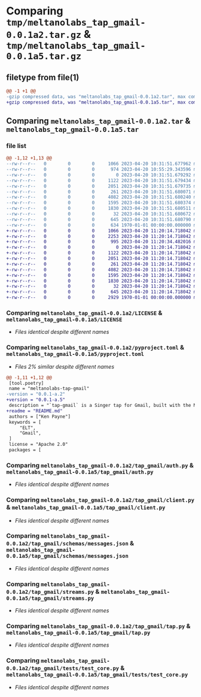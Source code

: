# Comparing `tmp/meltanolabs_tap_gmail-0.0.1a2.tar.gz` & `tmp/meltanolabs_tap_gmail-0.0.1a5.tar.gz`

## filetype from file(1)

```diff
@@ -1 +1 @@
-gzip compressed data, was "meltanolabs_tap_gmail-0.0.1a2.tar", max compression
+gzip compressed data, was "meltanolabs_tap_gmail-0.0.1a5.tar", max compression
```

## Comparing `meltanolabs_tap_gmail-0.0.1a2.tar` & `meltanolabs_tap_gmail-0.0.1a5.tar`

### file list

```diff
@@ -1,12 +1,13 @@
--rw-r--r--   0        0        0     1066 2023-04-20 10:31:51.677962 meltanolabs_tap_gmail-0.0.1a2/LICENSE
--rw-r--r--   0        0        0      974 2023-04-20 10:55:29.343596 meltanolabs_tap_gmail-0.0.1a2/pyproject.toml
--rw-r--r--   0        0        0        0 2023-04-20 10:31:51.679292 meltanolabs_tap_gmail-0.0.1a2/tap_gmail/__init__.py
--rw-r--r--   0        0        0     1122 2023-04-20 10:31:51.679434 meltanolabs_tap_gmail-0.0.1a2/tap_gmail/auth.py
--rw-r--r--   0        0        0     2051 2023-04-20 10:31:51.679735 meltanolabs_tap_gmail-0.0.1a2/tap_gmail/client.py
--rw-r--r--   0        0        0      261 2023-04-20 10:31:51.680071 meltanolabs_tap_gmail-0.0.1a2/tap_gmail/schemas/message_list.json
--rw-r--r--   0        0        0     4082 2023-04-20 10:31:51.680240 meltanolabs_tap_gmail-0.0.1a2/tap_gmail/schemas/messages.json
--rw-r--r--   0        0        0     1595 2023-04-20 10:31:51.680374 meltanolabs_tap_gmail-0.0.1a2/tap_gmail/streams.py
--rw-r--r--   0        0        0     1830 2023-04-20 10:31:51.680511 meltanolabs_tap_gmail-0.0.1a2/tap_gmail/tap.py
--rw-r--r--   0        0        0       32 2023-04-20 10:31:51.680672 meltanolabs_tap_gmail-0.0.1a2/tap_gmail/tests/__init__.py
--rw-r--r--   0        0        0      645 2023-04-20 10:31:51.680790 meltanolabs_tap_gmail-0.0.1a2/tap_gmail/tests/test_core.py
--rw-r--r--   0        0        0      634 1970-01-01 00:00:00.000000 meltanolabs_tap_gmail-0.0.1a2/PKG-INFO
+-rw-r--r--   0        0        0     1066 2023-04-20 11:20:14.718042 meltanolabs_tap_gmail-0.0.1a5/LICENSE
+-rw-r--r--   0        0        0     2253 2023-04-20 11:20:14.718042 meltanolabs_tap_gmail-0.0.1a5/README.md
+-rw-r--r--   0        0        0      995 2023-04-20 11:20:34.482016 meltanolabs_tap_gmail-0.0.1a5/pyproject.toml
+-rw-r--r--   0        0        0        0 2023-04-20 11:20:14.718042 meltanolabs_tap_gmail-0.0.1a5/tap_gmail/__init__.py
+-rw-r--r--   0        0        0     1122 2023-04-20 11:20:14.718042 meltanolabs_tap_gmail-0.0.1a5/tap_gmail/auth.py
+-rw-r--r--   0        0        0     2051 2023-04-20 11:20:14.718042 meltanolabs_tap_gmail-0.0.1a5/tap_gmail/client.py
+-rw-r--r--   0        0        0      261 2023-04-20 11:20:14.718042 meltanolabs_tap_gmail-0.0.1a5/tap_gmail/schemas/message_list.json
+-rw-r--r--   0        0        0     4082 2023-04-20 11:20:14.718042 meltanolabs_tap_gmail-0.0.1a5/tap_gmail/schemas/messages.json
+-rw-r--r--   0        0        0     1595 2023-04-20 11:20:14.718042 meltanolabs_tap_gmail-0.0.1a5/tap_gmail/streams.py
+-rw-r--r--   0        0        0     1830 2023-04-20 11:20:14.718042 meltanolabs_tap_gmail-0.0.1a5/tap_gmail/tap.py
+-rw-r--r--   0        0        0       32 2023-04-20 11:20:14.718042 meltanolabs_tap_gmail-0.0.1a5/tap_gmail/tests/__init__.py
+-rw-r--r--   0        0        0      645 2023-04-20 11:20:14.718042 meltanolabs_tap_gmail-0.0.1a5/tap_gmail/tests/test_core.py
+-rw-r--r--   0        0        0     2929 1970-01-01 00:00:00.000000 meltanolabs_tap_gmail-0.0.1a5/PKG-INFO
```

### Comparing `meltanolabs_tap_gmail-0.0.1a2/LICENSE` & `meltanolabs_tap_gmail-0.0.1a5/LICENSE`

 * *Files identical despite different names*

### Comparing `meltanolabs_tap_gmail-0.0.1a2/pyproject.toml` & `meltanolabs_tap_gmail-0.0.1a5/pyproject.toml`

 * *Files 2% similar despite different names*

```diff
@@ -1,11 +1,12 @@
 [tool.poetry]
 name = "meltanolabs-tap-gmail"
-version = "0.0.1-a.2"
+version = "0.0.1-a.5"
 description = "`tap-gmail` is a Singer tap for Gmail, built with the Meltano SDK for Singer Taps."
+readme = "README.md"
 authors = ["Ken Payne"]
 keywords = [
     "ELT",
     "Gmail",
 ]
 license = "Apache 2.0"
 packages = [
```

### Comparing `meltanolabs_tap_gmail-0.0.1a2/tap_gmail/auth.py` & `meltanolabs_tap_gmail-0.0.1a5/tap_gmail/auth.py`

 * *Files identical despite different names*

### Comparing `meltanolabs_tap_gmail-0.0.1a2/tap_gmail/client.py` & `meltanolabs_tap_gmail-0.0.1a5/tap_gmail/client.py`

 * *Files identical despite different names*

### Comparing `meltanolabs_tap_gmail-0.0.1a2/tap_gmail/schemas/messages.json` & `meltanolabs_tap_gmail-0.0.1a5/tap_gmail/schemas/messages.json`

 * *Files identical despite different names*

### Comparing `meltanolabs_tap_gmail-0.0.1a2/tap_gmail/streams.py` & `meltanolabs_tap_gmail-0.0.1a5/tap_gmail/streams.py`

 * *Files identical despite different names*

### Comparing `meltanolabs_tap_gmail-0.0.1a2/tap_gmail/tap.py` & `meltanolabs_tap_gmail-0.0.1a5/tap_gmail/tap.py`

 * *Files identical despite different names*

### Comparing `meltanolabs_tap_gmail-0.0.1a2/tap_gmail/tests/test_core.py` & `meltanolabs_tap_gmail-0.0.1a5/tap_gmail/tests/test_core.py`

 * *Files identical despite different names*


